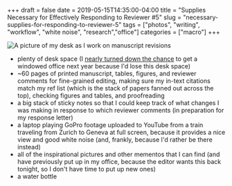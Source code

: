 +++ 
draft = false
date = 2019-05-15T14:35:00-04:00
title = "Supplies Necessary for Effectively Responding to Reviewer #5"
slug = "necessary-supplies-for-responding-to-reviewer-5" 
tags = ["photos", "writing", "workflow", "white noise", "research","office"]
categories = ["macro"]
+++
<style>
img {
    image-orientation: from-image;
}
</style>

![A picture of my desk as I work on manuscript revisions](https://spencergreenhalgh.com/supplies-for-responding-to-reviewer-5.jpg)

- plenty of desk space (I [nearly turned down the chance](http://impodstersyndrome.libsyn.com/episode-10-new-digs-and-should-i-go-to-this-conference) to get a windowed office next year because I'd lose this desk space)
- ~60 pages of printed manuscript, tables, figures, and reviewer comments for fine-grained editing, making sure my in-text citations match my ref list (which is the stack of papers fanned out across the top), checking figures and tables, and proofreading
- a big stack of sticky notes so that I could keep track of what changes I was making in response to which reviewer comments (in preparation for my response letter)
- a laptop playing GoPro footage uploaded to YouTube from a train traveling from Zurich to Geneva at full screen, because it provides a nice view and good white noise (and, frankly, because I'd rather be there instead)
- all of the inspirational pictures and other mementos that I can find (and have previously put up in my office, because the editor wants this back tonight, so I don't have time to put up new ones)
- a water bottle


